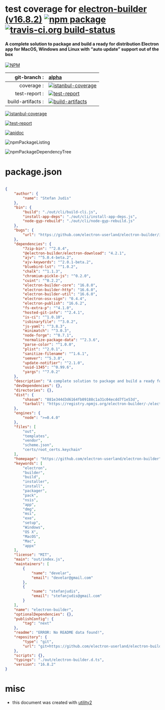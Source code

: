 # test coverage for  [electron-builder (v16.8.2)](https://github.com/electron-userland/electron-builder)  [![npm package](https://img.shields.io/npm/v/npmtest-electron-builder.svg?style=flat-square)](https://www.npmjs.org/package/npmtest-electron-builder) [![travis-ci.org build-status](https://api.travis-ci.org/npmtest/node-npmtest-electron-builder.svg)](https://travis-ci.org/npmtest/node-npmtest-electron-builder)
#### A complete solution to package and build a ready for distribution Electron app for MacOS, Windows and Linux with “auto update” support out of the box

[![NPM](https://nodei.co/npm/electron-builder.png?downloads=true)](https://www.npmjs.com/package/electron-builder)

| git-branch : | [alpha](https://github.com/npmtest/node-npmtest-electron-builder/tree/alpha)|
|--:|:--|
| coverage : | [![istanbul-coverage](https://npmtest.github.io/node-npmtest-electron-builder/build/coverage.badge.svg)](https://npmtest.github.io/node-npmtest-electron-builder/build/coverage.html/index.html)|
| test-report : | [![test-report](https://npmtest.github.io/node-npmtest-electron-builder/build/test-report.badge.svg)](https://npmtest.github.io/node-npmtest-electron-builder/build/test-report.html)|
| build-artifacts : | [![build-artifacts](https://npmtest.github.io/node-npmtest-electron-builder/glyphicons_144_folder_open.png)](https://github.com/npmtest/node-npmtest-electron-builder/tree/gh-pages/build)|

[![istanbul-coverage](https://npmtest.github.io/node-npmtest-electron-builder/build/screenCapture.buildCustomOrg.browser.coverage.html.png)](https://npmtest.github.io/node-npmtest-electron-builder/build/coverage.html/index.html)

[![test-report](https://npmtest.github.io/node-npmtest-electron-builder/build/screenCapture.buildCustomOrg.browser.%252Fhome%252Ftravis%252Fbuild%252Fnpmtest%252Fnode-npmtest-electron-builder%252Ftmp%252Fbuild%252Ftest-report.html.png)](https://npmtest.github.io/node-npmtest-electron-builder/build/test-report.html)

[![apidoc](https://npmdoc.github.io/node-npmdoc-electron-builder/build/screenCapture.buildApidoc.browser.%252Fhome%252Ftravis%252Fbuild%252Fnpmdoc%252Fnode-npmdoc-electron-builder%252Ftmp%252Fbuild%252Fapidoc.html.png)](https://npmdoc.github.io/node-npmdoc-electron-builder/build/apidoc.html)

![npmPackageListing](https://npmtest.github.io/node-npmtest-electron-builder/build/screenCapture.npmPackageListing.svg)

![npmPackageDependencyTree](https://npmtest.github.io/node-npmtest-electron-builder/build/screenCapture.npmPackageDependencyTree.svg)



# package.json

```json

{
    "author": {
        "name": "Stefan Judis"
    },
    "bin": {
        "build": "./out/cli/build-cli.js",
        "install-app-deps": "./out/cli/install-app-deps.js",
        "node-gyp-rebuild": "./out/cli/node-gyp-rebuild.js"
    },
    "bugs": {
        "url": "https://github.com/electron-userland/electron-builder/issues"
    },
    "dependencies": {
        "7zip-bin": "^2.0.4",
        "@electron-builder/electron-download": "4.2.1",
        "ajv": "^5.0.4-beta.2",
        "ajv-keywords": "^2.0.1-beta.2",
        "bluebird-lst": "^1.0.2",
        "chalk": "^1.1.3",
        "chromium-pickle-js": "^0.2.0",
        "cuint": "^0.2.2",
        "electron-builder-core": "16.8.0",
        "electron-builder-http": "16.6.0",
        "electron-builder-util": "16.6.0",
        "electron-osx-sign": "0.4.4",
        "electron-publish": "16.6.2",
        "fs-extra-p": "^4.1.0",
        "hosted-git-info": "^2.4.1",
        "is-ci": "^1.0.10",
        "isbinaryfile": "^3.0.2",
        "js-yaml": "^3.8.3",
        "minimatch": "^3.0.3",
        "node-forge": "^0.7.1",
        "normalize-package-data": "^2.3.6",
        "parse-color": "^1.0.0",
        "plist": "^2.0.1",
        "sanitize-filename": "^1.6.1",
        "semver": "^5.3.0",
        "update-notifier": "^2.1.0",
        "uuid-1345": "^0.99.6",
        "yargs": "^7.0.2"
    },
    "description": "A complete solution to package and build a ready for distribution Electron app for MacOS, Windows and Linux with “auto update” support out of the box",
    "devDependencies": {},
    "directories": {},
    "dist": {
        "shasum": "881e344d3d6164fb09188c1a31c04ecdd7f1e53d",
        "tarball": "https://registry.npmjs.org/electron-builder/-/electron-builder-16.8.2.tgz"
    },
    "engines": {
        "node": ">=0.4.0"
    },
    "files": [
        "out",
        "templates",
        "vendor",
        "scheme.json",
        "certs/root_certs.keychain"
    ],
    "homepage": "https://github.com/electron-userland/electron-builder",
    "keywords": [
        "electron",
        "builder",
        "build",
        "installer",
        "install",
        "packager",
        "pack",
        "nsis",
        "app",
        "dmg",
        "msi",
        "exe",
        "setup",
        "Windows",
        "OS X",
        "MacOS",
        "Mac",
        "appx"
    ],
    "license": "MIT",
    "main": "out/index.js",
    "maintainers": [
        {
            "name": "develar",
            "email": "develar@gmail.com"
        },
        {
            "name": "stefanjudis",
            "email": "stefanjudis@gmail.com"
        }
    ],
    "name": "electron-builder",
    "optionalDependencies": {},
    "publishConfig": {
        "tag": "next"
    },
    "readme": "ERROR: No README data found!",
    "repository": {
        "type": "git",
        "url": "git+https://github.com/electron-userland/electron-builder.git"
    },
    "scripts": {},
    "typings": "./out/electron-builder.d.ts",
    "version": "16.8.2"
}
```



# misc
- this document was created with [utility2](https://github.com/kaizhu256/node-utility2)
